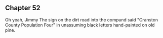 ## Chapter 52
Oh yeah, Jimmy
The sign on the dirt road into the compund said "Cranston County Population Four" in unassuming black letters hand-painted on old pine. 
